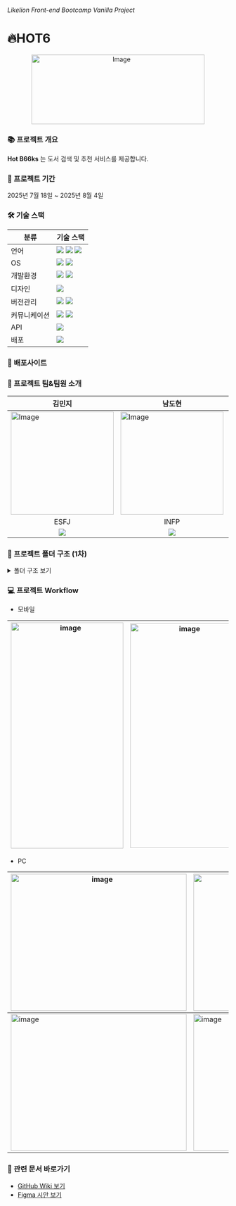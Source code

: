 ###### <i>Likelion Front-end Bootcamp Vanilla Project</i>

# 🔥HOT6
<div align="center"><img width="394" height="158" alt="Image" src="https://github.com/user-attachments/assets/68f72907-6318-481d-8297-d47cdf7cb7b5" /></div>

### 📚 프로젝트 개요
**Hot B66ks** 는 도서 검색 및 추천 서비스를 제공합니다.

### 📆 프로젝트 기간
2025년 7월 18일 ~ 2025년 8월 4일

### 🛠️ 기술 스택
| 분류         | 기술 스택                 |
| ------------ | --------------------------|
| 언어         |  <img src="https://img.shields.io/badge/HTML5-E34F26?style=flat-square&logo=html5&logoColor=white"/> <img src="https://img.shields.io/badge/CSS-1572B6?style=flat-square&logo=css3&logoColor=white"/> <img src="https://img.shields.io/badge/JavaScript-F7DF1E?style=flat-square&logo=javascript&logoColor=black"/> |
| OS          | <img src="https://img.shields.io/badge/Windows-1572B6?style=flat-square&logo=windows&logoColor=white"/> <img src="https://img.shields.io/badge/macOS-000000?style=flat-square&logo=apple&logoColor=white"/> |
| 개발환경     | <img src="https://img.shields.io/badge/Visual Studio Code-00B2E3?style=flat-square&logo=vscode&logoColor=white"/> <img src="https://img.shields.io/badge/Vite-646CFF?style=flat-square&logo=vite&logoColor=white"/> |
| 디자인       | <img src="https://img.shields.io/badge/Figma-F24E1E?style=flat-square&logo=figma&logoColor=white"/> |
| 버전관리     | <img src="https://img.shields.io/badge/GitHub-181717?style=flat-square&logo=GitHub&logoColor=white"/> <img src="https://img.shields.io/badge/Git-F05032?style=flat-square&logo=git&logoColor=white"/> |
| 커뮤니케이션 | <img src="https://img.shields.io/badge/Discord-5865F2?style=flat-square&logo=discord&logoColor=white"/> <img src="https://img.shields.io/badge/Notion-000000?style=flat-square&logo=notion&logoColor=white"/> |
| API        | <img src="https://img.shields.io/badge/NAVER-03C75A?style=flat-square&logo=naver&logoColor=white"/> |
| 배포        | <img src="https://img.shields.io/badge/Vercel-000000?style=flat-square&logo=Vercel&logoColor=white"/> |

### 🔗 배포사이트


### 🔰 프로젝트 팀&팀원 소개
| 김민지 | 남도현 | 박철순 | 정윤서 | 
| ------ | ----- | ------ | ----- | 
| <img width="234" height="234" alt="Image" src="https://github.com/user-attachments/assets/48d8c0f5-3e7d-4137-8f48-55835fdac18c" /> | <img width="234" height="234" alt="Image" src="https://github.com/user-attachments/assets/4a5f274d-4636-4957-826d-54d66552a9e1" /> | <img width="234" height="234" alt="Image" src="https://github.com/user-attachments/assets/c8ba88bc-f55c-4e52-a3c2-070a1c5c0381" /> | <img width="234" height="234" alt="Image" src="https://github.com/user-attachments/assets/9600a4f8-d752-4cc9-875a-ad0c76c48882" /> |
| <div align="center">ESFJ</div> | <div align="center">INFP</div> | <div align="center">ISTP</div> | <div align="center">ENTJ<div> | 
| <div align="center">[<img src="https://img.shields.io/badge/GitHub-181717?style=flat-square&logo=GitHub&logoColor=white"/>](https://github.com/minji-kim0524)</div> | <div align="center">[<img src="https://img.shields.io/badge/GitHub-181717?style=flat-square&logo=GitHub&logoColor=white"/>](https://github.com/dohyeon0709)</div> | <div align="center">[<img src="https://img.shields.io/badge/GitHub-181717?style=flat-square&logo=GitHub&logoColor=white"/>](https://github.com/cjftns)</div> | <div align="center">[<img src="https://img.shields.io/badge/GitHub-181717?style=flat-square&logo=GitHub&logoColor=white"/>](https://github.com/yoonseo23)</div> | 

### 📂 프로젝트 폴더 구조 (1차)
<details> 
<summary>폴더 구조 보기</summary>
  
```
🔥 **HOT6**
├── 📁 .github
├── 📁 .vscode
├── 🌐 public
│   ├── 📁 favicon
│   ├── 📁 logos
├── 📁 src
│   ├── 📁 assets
│   │   ├── 📁 images
│   │   │   ├── 📁 about
│   │   │   ├── 📁 author
│   │   │   ├── 📁 bg
│   │   │   ├── 📁 icons
│   │   └── 📁 styles
│   │   │   ├── 📁 common
│   │   │   │   ├── a11y.css
│   │   │   │   ├── animation.css
│   │   │   │   ├── base.css
│   │   │   │   ├── modern-reset.css
│   │   │   │   ├── normalize.css
│   │   │   │   └── theme.css
│   ├── 📁 components
│   │   ├── 📁 card
│   ├── 📁 pages
│   ├── 📁 utils
│   ├── main.css
├── .editorconfig
├── .gitattributes
├── .gitignore
├── .npmrc
├── .prettierrc.cjs
├── eslint.config.mjs
├── index.html
├── package.json
├── pnpm-lock.yami
├── pnpm-workspace.yami
├── README.md
└── vite.config.js                   
```
</details>

### 💻 프로젝트 Workflow
- 모바일
  
| <img width="256" height="513" alt="image" src="https://github.com/user-attachments/assets/cd6ea961-b1f3-475b-81fb-30a17a2607ba" />| <img width="254" height="510" alt="image" src="https://github.com/user-attachments/assets/c2add22c-7fb3-40b0-ad00-625eb893fc5c" /> |<img width="252" height="511" alt="image" src="https://github.com/user-attachments/assets/1e3f55c7-e408-48bd-b90a-7df83e4d375a" /> | <img width="256" height="513" alt="image" src="https://github.com/user-attachments/assets/b47459b1-9862-4cfd-a1cf-6c8c1e41d2d0" />| <img width="256" height="513" alt="image" src="https://github.com/user-attachments/assets/961c15a6-1af4-4c72-b780-7d6dc4fda9d3" />| <img width="256" height="513" alt="image" src="https://github.com/user-attachments/assets/f9611fe4-4aca-4b74-97d4-137309e7be5c" /> |
| ------ | ----- | ------ | ----- | ----- | ----- |

- PC

| <img width="400" height="311" alt="image" src="https://github.com/user-attachments/assets/5e5d6ec0-396c-4b15-928c-faf8365c0219" />| <img width="400" height="311" alt="image" src="https://github.com/user-attachments/assets/340cb0d7-3af4-40d3-b817-4620c25a730c" />| <img width="400" height="311" alt="image" src="https://github.com/user-attachments/assets/afacc15a-bc2f-4e3a-b4bb-80d71c2f509d" />| 
| ------ | ----- | ------ |
| <img width="400" height="311" alt="image" src="https://github.com/user-attachments/assets/326abe28-4d72-4bbf-b2cf-bd7a58f4d9f3" />| <img width="400" height="311" alt="image" src="https://github.com/user-attachments/assets/5a3ecfc0-551c-49a3-aab2-01fe7a9676dc" />| <img width="400" height="311" alt="image" src="https://github.com/user-attachments/assets/fd963897-ed5f-4695-8049-bfdbc188ed93" />|

### 📖 관련 문서 바로가기
 - [GitHub Wiki 보기](https://github.com/FRONTENDBOOTCAMP-14th/HOT6/wiki)
 - [Figma 시안 보기](https://www.figma.com/design/jCqf0j00AX1X4N84sP6PU1/Untitled?node-id=0-1&p=f&t=MZFLIiBl9p5syk7T-0)
